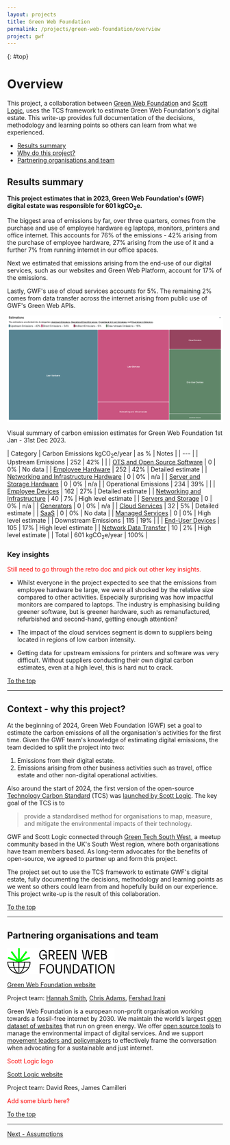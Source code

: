 ```yaml
---
layout: projects
title: Green Web Foundation
permalink: /projects/green-web-foundation/overview
project: gwf
---
```


{: #top}

# Overview

This project, a collaboration between [Green Web Foundation](https://www.thegreenwebfoundation.org/) and [Scott Logic](https://www.scottlogic.com/), uses the TCS framework to estimate Green Web Foundation's digital estate. This write-up provides full documentation of the decisions, methodology and learning points so others can learn from what we experienced.

- [Results summary](#results-summary)
- [Why do this project?](#context---why-this-project)
- [Partnering organisations and team](#partnering-organisations-and-team)

## Results summary

**This project estimates that in 2023, Green Web Foundation's (GWF) digital estate was responsible for 601 kgCO<sub>2</sub>e.**

The biggest area of emissions by far, over three quarters, comes from the purchase and use of employee hardware eg laptops, monitors, printers and office internet. This accounts for 76% of the emissions - 42% arising from the purchase of employee hardware, 27% arising from the use of it and a further 7% from running internet in our office spaces. 

Next we estimated that emissions arising from the end-use of our digital services, such as our websites and Green Web Platform, account for 17% of the emissions. 

Lastly, GWF's use of cloud services accounts for 5%. The remaining 2% comes from data transfer across the internet arising from public use of GWF's Green Web APIs.

![GWF Emissions Treemap](/assets/images/projects/GWF/gwf-emissions-treemap.png)
<p class="italic text-center">Visual summary of carbon emission estimates for Green Web Foundation 1st Jan - 31st Dec 2023.</p>

<div class="gwf-results-table"></div>

| Category | Carbon Emissions kgCO<sub>2</sub>e/year | as % | Notes |
| --- |
| Upstream Emissions | 252 | 42% | |
| [OTS and Open Source Software](/projects/green-web-foundation/upstream#software) | <span class="text-charcoal-300">0</span> | <span class="text-charcoal-300">0%</span> | No data |
| [Employee Hardware](/projects/green-web-foundation/upstream#employee-hardware) | 252 | 42% | Detailed estimate |
| [Networking and Infrastructure Hardware](/projects/green-web-foundation/upstream#networking-and-infrastructure-hardware) | <span class="text-charcoal-300">0</span> | <span class="text-charcoal-300">0%</span> | <span class="text-charcoal-300">n/a</span> |
| [Server and Storage Hardware](/projects/green-web-foundation/upstream#servers-and-storage-hardware) | <span class="text-charcoal-300">0</span> | <span class="text-charcoal-300">0%</span> | <span class="text-charcoal-300">n/a</span> |
| Operational Emissions | 234 | 39% | |
| [Employee Devices](/projects/green-web-foundation/operational#employee-devices) | 162 | 27% | Detailed estimate |
| [Networking and Infrastructure](/projects/green-web-foundation/operational#networking-and-infrastructure) | 40 | 7% | High level estimate |
| [Servers and Storage](/projects/green-web-foundation/operational#servers-and-storage) | <span class="text-charcoal-300">0</span> | <span class="text-charcoal-300">0%</span> | <span class="text-charcoal-300">n/a</span> |
| [Generators](/projects/green-web-foundation/operational#generators) | <span class="text-charcoal-300">0</span> | <span class="text-charcoal-300">0%</span> | <span class="text-charcoal-300">n/a</span> |
| [Cloud Services](/projects/green-web-foundation/operational#cloud-services) | 32 | 5% | Detailed estimate |
| [SaaS](/projects/green-web-foundation/operational#saas-services) | <span class="text-charcoal-300">0</span> | <span class="text-charcoal-300">0%</span> | No data |
| [Managed Services](/projects/green-web-foundation/operational#managed-services) | <span class="text-charcoal-300">0</span> | <span class="text-charcoal-300">0%</span> | High level estimate |
| Downstream Emissions | 115 | 19% | |
| [End-User Devices](/projects/green-web-foundation/downstream#end-user-devices) | 105 | 17% | High level estimate |
| [Network Data Transfer](/projects/green-web-foundation/downstream#network-data-transfer) | 10 | 2% | High level estimate |
| Total | 601 kgCO<sub>2</sub>e/year | 100% |

### Key insights

<span style="color: red">Still need to go through the retro doc and pick out other key insights.</span>

* Whilst everyone in the project expected to see that the emissions from employee hardware be large, we were all shocked by the relative size compared to other activities. Especially surprising was how impactful monitors are compared to laptops. The industry is emphasising building greener software, but is greener hardware, such as remanufactured, refurbished and second-hand, getting enough attention?

* The impact of the cloud services segment is down to suppliers being located in regions of low carbon intensity.

* Getting data for upstream emissions for printers and software was very difficult. Without suppliers conducting their own digital carbon estimates, even at a high level, this is hard nut to crack.


[To the top](#top)

---

## Context - why this project?

At the beginning of 2024, Green Web Foundation (GWF) set a goal to estimate the carbon emissions of all the organisation's activities for the first time. Given the GWF team's knowledge of estimating digital emissions, the team decided to split the project into two:

1. Emissions from their digital estate.
2. Emissions arising from other business activities such as travel, office estate and other non-digital operational activities.

Also around the start of 2024, the first version of the open-source [Technology Carbon Standard](https://www.techcarbonstandard.org/) (TCS) was [launched by Scott Logic](https://blog.scottlogic.com/2024/02/13/announcing-the-proposed-technology-carbon-standard.html). The key goal of the TCS is to

> provide a standardised method for organisations to map, measure, and mitigate the environmental impacts of their technology.

GWF and Scott Logic connected through [Green Tech South West](https://greentechsouthwest.org/), a meetup community based in the UK's South West region, where both organisations have team members based. As long-term advocates for the benefits of open-source, we agreed to partner up and form this project. 

The project set out to use the TCS framework to estimate GWF's digital estate, fully documenting the decisions, methodology and learning points as we went so others could learn from and hopefully build on our experience. This project write-up is the result of this collaboration.

[To the top](#top)

---

## Partnering organisations and team

<div class="flex gap-8">

<div class="basis-1/2">

<img style="height:60px" src="/assets/images/projects/GWF/GWF-logo.svg">

<a href="https://www.thegreenwebfoundation.org/">Green Web Foundation website</a>

<p>Project team: <a href="https://www.linkedin.com/in/hanopcan/">Hannah Smith</a>, <a href="https://www.linkedin.com/in/mrchrisadams/">Chris Adams</a>, <a href="https://www.linkedin.com/in/fershad/">Fershad Irani</a></p>

<p>Green Web Foundation is a european non-profit organisation working towards a fossil-free internet by 2030. We maintain the world’s largest <a href="https://www.thegreenwebfoundation.org/green-web-datasets/">open dataset of websites</a> that run on green energy. We offer <a href="https://www.thegreenwebfoundation.org/tools/">open source tools</a> to manage the environmental impact of digital services. And we support <a href="https://www.thegreenwebfoundation.org/fellowships">movement leaders and policymakers</a> to effectively frame the conversation when advocating for a sustainable and just internet.</p>

</div>

<div class="basis-1/2">

<p><span style="color: red;">Scott Logic logo</span></p>

<p><a href="https://www.scottlogic.com/">Scott Logic website</a></p>

<p>Project team: David Rees, James Camilleri</p>

<p><span style="color: red;">Add some blurb here?</span></p>



</div>
</div>

[To the top](#top)

---
[Next - Assumptions](assumptions)

